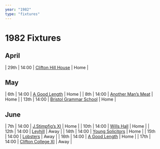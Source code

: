 ```yaml
---
year: "1982"
type: "fixtures"
---
```


# 1982 Fixtures

## April

| 29th | 14:00 | [Clifton Hill House](1982/clifton-hill-house) | Home |

## May

| 6th | 14:00 | [A Good Length](1982/a-good-length) | Home |
| 8th | 14:00 | [Another Man’s Meat](1982/another-mans-meat) | Home |
| 13th | 14:00 | [Bristol Grammar School](1982/bristol-grammar-school) | Home |

## June

| 7th | 14:00 | [J.Stimpfig’s XI](1982/j-stimfigs-xi) | Home |
| 10th | 14:00 | [Wills Hall](1982/wills-hall) | Home |
| 12th | 14:00 | [Leyhill](1982/leyhill) | Away |
| 14th | 14:00 | [Young Solicitors](1982/young-solicitors) | Home |
| 15th | 14:00 | [Lobsters](1982/lobsters) | Away |
| 16th | 14:00 | [A Good Length](1982/a-good-length) | Home |
| 17th | 14:00 | [Clifton College XI](1982/clifton-college-xi) | Away |